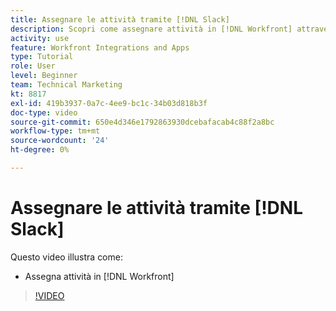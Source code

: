 ```yaml
---
title: Assegnare le attività tramite [!DNL Slack]
description: Scopri come assegnare attività in [!DNL Workfront] attraverso [!DNL Slack]
activity: use
feature: Workfront Integrations and Apps
type: Tutorial
role: User
level: Beginner
team: Technical Marketing
kt: 8817
exl-id: 419b3937-0a7c-4ee9-bc1c-34b03d818b3f
doc-type: video
source-git-commit: 650e4d346e1792863930dcebafacab4c88f2a8bc
workflow-type: tm+mt
source-wordcount: '24'
ht-degree: 0%

---
```


# Assegnare le attività tramite [!DNL Slack]

Questo video illustra come:

* Assegna attività in [!DNL Workfront]

>[!VIDEO](https://video.tv.adobe.com/v/335117/?quality=12&learn=on)
